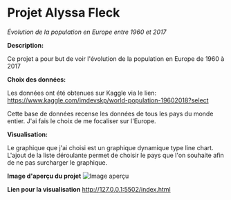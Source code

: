 # Projet Alyssa Fleck




_Évolution de la population en Europe entre 1960 et 2017_

__Description:__

Ce projet a pour but de voir l'évolution de la population en Europe de 1960 à 2017


__Choix des données:__

Les données ont été obtenues sur Kaggle via le lien: https://www.kaggle.com/imdevskp/world-population-19602018?select

Cette base de données recense les données de tous les pays du monde entier. J'ai fais le choix de me focaliser sur l'Europe. 


__Visualisation:__

Le graphique que j'ai choisi est un graphique dynamique type line chart. L'ajout de la liste déroulante permet de choisir le pays que l'on souhaite afin de ne pas surcharger le graphique. 


__Image d'aperçu du projet__
![Image aperçu](https://github.com/afleck11/VdD-Projet-Alyssa_Fleck/blob/master/Capture%20d%E2%80%99e%CC%81cran%202020-08-20%20a%CC%80%2016.05.34.png)

__Lien pour la visualisation__
http://127.0.0.1:5502/index.html


